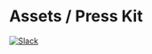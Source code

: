 # Assets / Press Kit

[![Slack](http://slack.blockstack.org/badge.svg)](http://slack.blockstack.org/)
